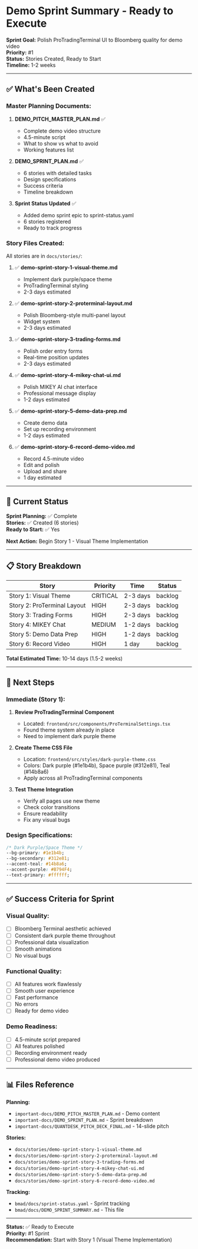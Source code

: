 # Demo Sprint Summary - Ready to Execute

**Sprint Goal:** Polish ProTradingTerminal UI to Bloomberg quality for demo video  
**Priority:** #1  
**Status:** Stories Created, Ready to Start  
**Timeline:** 1-2 weeks  

---

## ✅ **What's Been Created**

### **Master Planning Documents:**

1. **DEMO_PITCH_MASTER_PLAN.md** ✅
   - Complete demo video structure
   - 4.5-minute script
   - What to show vs what to avoid
   - Working features list

2. **DEMO_SPRINT_PLAN.md** ✅
   - 6 stories with detailed tasks
   - Design specifications
   - Success criteria
   - Timeline breakdown

3. **Sprint Status Updated** ✅
   - Added demo sprint epic to sprint-status.yaml
   - 6 stories registered
   - Ready to track progress

### **Story Files Created:**

All stories are in `docs/stories/`:

1. ✅ **demo-sprint-story-1-visual-theme.md**
   - Implement dark purple/space theme
   - ProTradingTerminal styling
   - 2-3 days estimated

2. ✅ **demo-sprint-story-2-proterminal-layout.md**
   - Polish Bloomberg-style multi-panel layout
   - Widget system
   - 2-3 days estimated

3. ✅ **demo-sprint-story-3-trading-forms.md**
   - Polish order entry forms
   - Real-time position updates
   - 2-3 days estimated

4. ✅ **demo-sprint-story-4-mikey-chat-ui.md**
   - Polish MIKEY AI chat interface
   - Professional message display
   - 1-2 days estimated

5. ✅ **demo-sprint-story-5-demo-data-prep.md**
   - Create demo data
   - Set up recording environment
   - 1-2 days estimated

6. ✅ **demo-sprint-story-6-record-demo-video.md**
   - Record 4.5-minute video
   - Edit and polish
   - Upload and share
   - 1 day estimated

---

## 🎯 **Current Status**

**Sprint Planning:** ✅ Complete  
**Stories:** ✅ Created (6 stories)  
**Ready to Start:** ✅ Yes  

**Next Action:** Begin Story 1 - Visual Theme Implementation

---

## 📋 **Story Breakdown**

| Story | Priority | Time | Status |
|-------|----------|------|--------|
| Story 1: Visual Theme | CRITICAL | 2-3 days | backlog |
| Story 2: ProTerminal Layout | HIGH | 2-3 days | backlog |
| Story 3: Trading Forms | HIGH | 2-3 days | backlog |
| Story 4: MIKEY Chat | MEDIUM | 1-2 days | backlog |
| Story 5: Demo Data Prep | HIGH | 1-2 days | backlog |
| Story 6: Record Video | HIGH | 1 day | backlog |

**Total Estimated Time:** 10-14 days (1.5-2 weeks)

---

## 🚀 **Next Steps**

### **Immediate (Story 1):**

1. **Review ProTradingTerminal Component**
   - Located: `frontend/src/components/ProTerminalSettings.tsx`
   - Found theme system already in place
   - Need to implement dark purple theme

2. **Create Theme CSS File**
   - Location: `frontend/src/styles/dark-purple-theme.css`
   - Colors: Dark purple (#1e1b4b), Space purple (#312e81), Teal (#14b8a6)
   - Apply across all ProTradingTerminal components

3. **Test Theme Integration**
   - Verify all pages use new theme
   - Check color transitions
   - Ensure readability
   - Fix any visual bugs

### **Design Specifications:**

```css
/* Dark Purple/Space Theme */
--bg-primary: #1e1b4b;
--bg-secondary: #312e81;
--accent-teal: #14b8a6;
--accent-purple: #B794F4;
--text-primary: #ffffff;
```

---

## ✅ **Success Criteria for Sprint**

### **Visual Quality:**
- [ ] Bloomberg Terminal aesthetic achieved
- [ ] Consistent dark purple theme throughout
- [ ] Professional data visualization
- [ ] Smooth animations
- [ ] No visual bugs

### **Functional Quality:**
- [ ] All features work flawlessly
- [ ] Smooth user experience
- [ ] Fast performance
- [ ] No errors
- [ ] Ready for demo video

### **Demo Readiness:**
- [ ] 4.5-minute script prepared
- [ ] All features polished
- [ ] Recording environment ready
- [ ] Professional demo video produced

---

## 📊 **Files Reference**

**Planning:**
- `important-docs/DEMO_PITCH_MASTER_PLAN.md` - Demo content
- `important-docs/DEMO_SPRINT_PLAN.md` - Sprint breakdown
- `important-docs/QUANTDESK_PITCH_DECK_FINAL.md` - 14-slide pitch

**Stories:**
- `docs/stories/demo-sprint-story-1-visual-theme.md`
- `docs/stories/demo-sprint-story-2-proterminal-layout.md`
- `docs/stories/demo-sprint-story-3-trading-forms.md`
- `docs/stories/demo-sprint-story-4-mikey-chat-ui.md`
- `docs/stories/demo-sprint-story-5-demo-data-prep.md`
- `docs/stories/demo-sprint-story-6-record-demo-video.md`

**Tracking:**
- `bmad/docs/sprint-status.yaml` - Sprint tracking
- `bmad/docs/DEMO_SPRINT_SUMMARY.md` - This file

---

**Status:** ✅ Ready to Execute  
**Priority:** #1 Sprint  
**Recommendation:** Start with Story 1 (Visual Theme Implementation)

